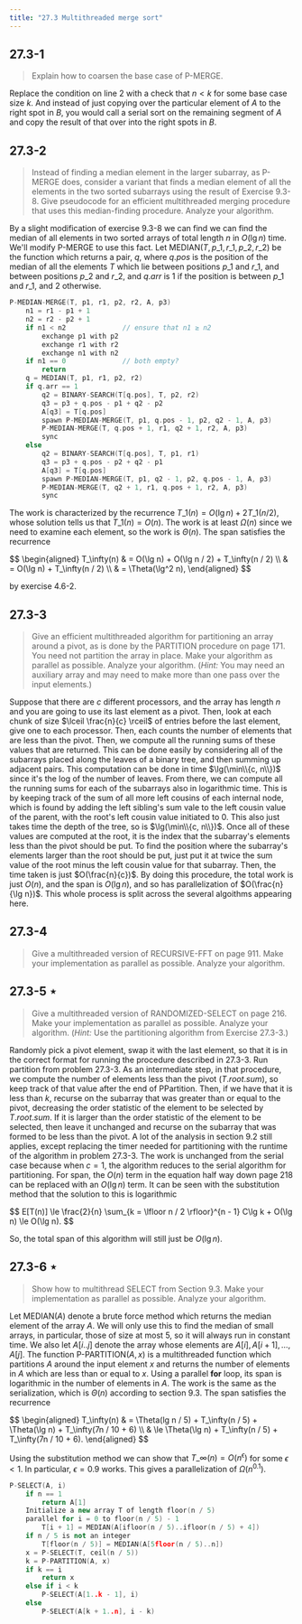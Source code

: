 ```yaml
---
title: "27.3 Multithreaded merge sort"
---
```


## 27.3-1

> Explain how to coarsen the base case of $\text{P-MERGE}$.

Replace the condition on line 2 with a check that $n < k$ for some base case size $k$. And instead of just copying over the particular element of $A$ to the right spot in $B$, you would call a serial sort on the remaining segment of $A$ and copy the result of that over into the right spots in $B$.

## 27.3-2

> Instead of finding a median element in the larger subarray, as $\text{P-MERGE}$ does, consider a variant that finds a median element of all the elements in the two sorted subarrays using the result of Exercise 9.3-8. Give pseudocode for an efficient multithreaded merging procedure that uses this median-finding procedure. Analyze your algorithm.

By a slight modification of exercise 9.3-8 we can find we can find the median of all elements in two sorted arrays of total length $n$ in $O(\lg n)$ time. We'll modify $\text{P-MERGE}$ to use this fact. Let $\text{MEDIAN}(T, p\_1, r\_1, p\_2, r\_2)$ be the function which returns a pair, $q$, where $q.pos$ is the position of the median of all the elements $T$ which lie between positions $p\_1$ and $r\_1$, and between positions $p\_2$ and $r\_2$, and $q.arr$ is $1$ if the position is between $p\_1$ and $r\_1$, and $2$ otherwise.

```cpp
P-MEDIAN-MERGE(T, p1, r1, p2, r2, A, p3)
    n1 = r1 - p1 + 1
    n2 = r2 - p2 + 1
    if n1 < n2              // ensure that n1 ≥ n2
        exchange p1 with p2
        exchange r1 with r2
        exchange n1 with n2
    if n1 == 0              // both empty?
        return
    q = MEDIAN(T, p1, r1, p2, r2)
    if q.arr == 1
        q2 = BINARY-SEARCH(T[q.pos], T, p2, r2)
        q3 = p3 + q.pos - p1 + q2 - p2
        A[q3] = T[q.pos]
        spawn P-MEDIAN-MERGE(T, p1, q.pos - 1, p2, q2 - 1, A, p3)
        P-MEDIAN-MERGE(T, q.pos + 1, r1, q2 + 1, r2, A, p3)
        sync
    else
        q2 = BINARY-SEARCH(T[q.pos], T, p1, r1)
        q3 = p3 + q.pos - p2 + q2 - p1
        A[q3] = T[q.pos]
        spawn P-MEDIAN-MERGE(T, p1, q2 - 1, p2, q.pos - 1, A, p3)
        P-MEDIAN-MERGE(T, q2 + 1, r1, q.pos + 1, r2, A, p3)
        sync
```

The work is characterized by the recurrence $T\_1(n) = O(\lg n) + 2T\_1(n / 2)$, whose solution tells us that $T\_1(n) = O(n)$. The work is at least $\Omega(n)$ since we need to examine each element, so the work is $\Theta(n)$. The span satisfies the recurrence

<div>
$$
\begin{aligned}
T_\infty(n) & = O(\lg n) + O(\lg n / 2) + T_\infty(n / 2) \\
            & = O(\lg n) + T_\infty(n / 2) \\
            & = \Theta(\lg^2 n),
\end{aligned}
$$
</div>

by exercise 4.6-2.

## 27.3-3

> Give an efficient multithreaded algorithm for partitioning an array around a pivot, as is done by the $\text{PARTITION}$ procedure on page 171. You need not partition the array in place. Make your algorithm as parallel as possible. Analyze your algorithm. ($\textit{Hint:}$ You may need an auxiliary array and may need to make more than one pass over the input elements.)

Suppose that there are $c$ different processors, and the array has length $n$
and you are going to use its last element as a pivot. Then, look at each chunk
of size $\lceil \frac{n}{c} \rceil$ of entries before the last element, give one to each processor. Then, each counts the number of elements that are less than the pivot. Then, we compute all the running sums of these values that are returned. This can be done easily by considering all of the subarrays placed along the leaves of a binary tree, and then summing up adjacent pairs. This computation can be done in time $\lg(\min\\{c, n\\})$ since it's the log of the number of leaves. From there, we can compute all the running sums for each of the subarrays also in logarithmic time. This is by keeping track of the sum of all more left cousins of each internal node, which is found by adding the left sibling's sum vale to the left cousin value of the parent, with the root's left cousin value initiated to $0$. This also just takes time the depth of the tree, so is $\lg(\min\\{c, n\\})$. Once all of these values are computed at the root, it is the index that the subarray's elements less than the pivot should be put. To find the position where the subarray's elements larger than the root should be put, just put it at twice the sum value of the root minus the left cousin value for that subarray. Then, the time taken is just $O(\frac{n}{c})$. By doing this procedure, the total work is just $O(n)$, and the span is $O(\lg n)$, and so has parallelization of $O(\frac{n}{\lg n})$. This whole process is split across the several algoithms appearing here.

## 27.3-4

> Give a multithreaded version of $\text{RECURSIVE-FFT}$ on page 911. Make your implementation as parallel as possible. Analyze your algorithm.

## 27.3-5 $\star$

> Give a multithreaded version of $\text{RANDOMIZED-SELECT}$ on page 216. Make your implementation as parallel as possible. Analyze your algorithm. ($\textit{Hint:}$ Use the partitioning algorithm from Exercise 27.3-3.)

Randomly pick a pivot element, swap it with the last element, so that it is in the correct format for running the procedure described in 27.3-3. Run partition from problem 27.3-3. As an intermediate step, in that procedure, we compute the number of elements less than the pivot ($T.root.sum$), so keep track of that value after the end of PPartition. Then, if we have that it is less than $k$, recurse on the subarray that was greater than or equal to the pivot, decreasing the order statistic of the element to be selected by $T.root.sum$. If it is larger than the order statistic of the element to be selected, then leave it unchanged and recurse on the subarray that was formed to be less than the pivot. A lot of the analysis in section 9.2 still applies, except replacing the timer needed for partitioning with the runtime of the algorithm in problem 27.3-3. The work is unchanged from the serial case because when $c = 1$, the algorithm reduces to the serial algorithm for partitioning. For span, the $O(n)$ term in the equation half way down page 218 can be replaced with an $O(\lg n)$ term. It can be seen with the substitution method that the solution to this is logarithmic

<div>
$$
E[T(n)] \le \frac{2}{n} \sum_{k = \lfloor n / 2 \rfloor}^{n - 1} C\lg k + O(\lg n) \le O(\lg n).
$$
</div>

So, the total span of this algorithm will still just be $O(\lg n)$.

## 27.3-6 $\star$

> Show how to multithread $\text{SELECT}$ from Section 9.3. Make your implementation as parallel as possible. Analyze your algorithm.

Let $\text{MEDIAN}(A)$ denote a brute force method which returns the median element of the array $A$. We will only use this to find the median of small arrays, in particular, those of size at most $5$, so it will always run in constant time. We also let $A[i..j]$ denote the array whose elements are $A[i], A[i + 1], \ldots, A[j]$. The function $\text{P-PARTITION}(A, x)$ is a multithreaded function which partitions $A$ around the input element $x$ and returns the number of elements in $A$ which are less than or equal to $x$. Using a parallel **for** loop, its span is logarithmic in the number of elements in $A$. The work is the same as the serialization, which is $\Theta(n)$ according to section 9.3. The span satisfies the recurrence

<div>
$$
\begin{aligned}
T_\infty(n) & =   \Theta(lg n / 5) + T_\infty(n / 5) + \Theta(\lg n) + T_\infty(7n / 10 + 6) \\
            & \le \Theta(\lg n) + T_\infty(n / 5) + T_\infty(7n / 10 + 6).
\end{aligned}
$$
</div>

Using the substitution method we can show that $T\_\infty(n) = O(n^\epsilon)$ for some $\epsilon < 1$. In particular, $\epsilon = 0.9$ works. This gives a parallelization of $\Omega(n^0.1)$.

```cpp
P-SELECT(A, i)
    if n == 1
        return A[1]
    Initialize a new array T of length floor(n / 5)
    parallel for i = 0 to floor(n / 5) - 1
        T[i + 1] = MEDIAN(A[ifloor(n / 5)..ifloor(n / 5) + 4])
    if n / 5 is not an integer
        T[floor(n / 5)] = MEDIAN(A[5floor(n / 5)..n])
    x = P-SELECT(T, ceil(n / 5))
    k = P-PARTITION(A, x)
    if k == i
        return x
    else if i < k
        P-SELECT(A[1..k - 1], i)
    else
        P-SELECT(A[k + 1..n], i - k)
```